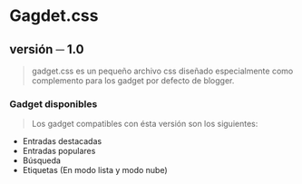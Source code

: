 # Gagdet.css


## versión ─ 1.0

> gadget.css es un pequeño archivo css diseñado especialmente como complemento para los gadget por defecto de blogger.

### Gadget disponibles

> Los gadget compatibles con ésta versión son los siguientes:

- Entradas destacadas
- Entradas populares
- Búsqueda
- Etiquetas (En modo lista y modo nube)
